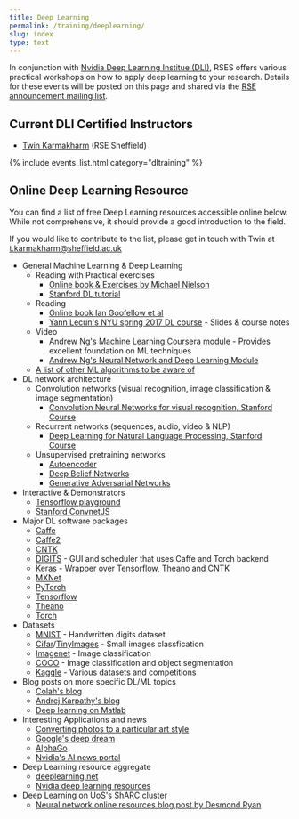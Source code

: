 ```yaml
---
title: Deep Learning
permalink: /training/deeplearning/
slug: index
type: text
---
```


In conjunction with [Nvidia Deep Learning Institue (DLI)](https://www.nvidia.com/dli), RSES offers various practical workshops on how to apply deep learning to your research. Details for these events will be posted on this page and shared via the [RSE announcement mailing list](/community/).

## Current DLI Certified Instructors

* [Twin Karmakharm](/contact/twin-karmakharm) (RSE Sheffield)

{% include events_list.html category="dltraining" %}

## Online Deep Learning Resource

You can find a list of free Deep Learning resources accessible online below. While not comprehensive, it should provide a good introduction to the field.

If you would like to contribute to the list, please get in touch with Twin at [t.karmakharm@sheffield.ac.uk](mailto:t.karmakharm@sheffield.ac.uk)

* General Machine Learning & Deep Learning
    * Reading with Practical exercises
        * [Online book & Exercises by Michael Nielson](http://neuralnetworksanddeeplearning.com/)
        * [Stanford DL tutorial](http://ufldl.stanford.edu/tutorial/)
    * Reading
        * [Online book Ian Goofellow et al](https://www.deeplearningbook.org/)
        * [Yann Lecun's NYU spring 2017 DL course](http://cilvr.nyu.edu/doku.php?id=courses:deeplearning2017:start) - Slides & course notes
    * Video
        * [Andrew Ng's Machine Learning Coursera module](https://www.coursera.org/learn/machine-learning) - Provides excellent foundation on ML techniques
        * [Andrew Ng's Neural Network and Deep Learning Module](https://www.coursera.org/learn/neural-networks-deep-learning)
    * [A list of other ML algorithms to be aware of](https://www.dezyre.com/article/top-10-machine-learning-algorithms/202)
* DL network architecture
    * Convolution networks (visual recognition, image classification & image segmentation)
        * [Convolution Neural Networks for visual recognition, Stanford Course](http://cs231n.stanford.edu/)
    * Recurrent networks (sequences, audio, video & NLP)
        * [Deep Learning for Natural Language Processing, Stanford Course](http://cs224d.stanford.edu/)
    * Unsupervised pretraining networks
        * [Autoencoder](http://ufldl.stanford.edu/tutorial/unsupervised/Autoencoders/)
        * [Deep Belief Networks](http://deeplearning.net/tutorial/DBN.html)
        * [Generative Adversarial Networks](https://arxiv.org/abs/1406.2661)
* Interactive & Demonstrators
    * [Tensorflow playground](https://playground.tensorflow.org/)
    * [Stanford ConvnetJS](https://cs.stanford.edu/people/karpathy/convnetjs/)
* Major DL software packages
    * [Caffe](https://caffe.berkeleyvision.org/)
    * [Caffe2](https://caffe2.ai/)
    * [CNTK](https://www.microsoft.com/en-us/cognitive-toolkit/)
    * [DIGITS](https://developer.nvidia.com/digits) - GUI and scheduler that uses Caffe and Torch backend
    * [Keras](https://keras.io/) - Wrapper over Tensorflow, Theano and CNTK
    * [MXNet](https://mxnet.apache.org/)
    * [PyTorch](https://pytorch.org/)
    * [Tensorflow](https://www.tensorflow.org/)
    * [Theano](http://deeplearning.net/software/theano)
    * [Torch](http://torch.ch/)
* Datasets
    * [MNIST](http://yann.lecun.com/exdb/mnist/) - Handwritten digits dataset
    * [Cifar](https://www.cs.toronto.edu/~kriz/cifar.html)/[TinyImages](http://groups.csail.mit.edu/vision/TinyImages/) - Small images classfication
    * [Imagenet](http://www.image-net.org/) - Image classification
    * [COCO](http://cocodataset.org) - Image classification and object segmentation
    * [Kaggle](https://www.kaggle.com/) - Various datasets and competitions
* Blog posts on more specific DL/ML topics
    * [Colah's blog](http://colah.github.io/)
    * [Andrej Karpathy's blog](http://karpathy.github.io/)
    * [Deep learning on Matlab](https://sites.google.com/a/sheffield.ac.uk/rcg/my-blog/research-computing-notes/deeplearningusingmatlab2018bgpurequired)
* Interesting Applications and news
    * [Converting photos to a particular art style](https://arxiv.org/abs/1508.06576)
    * [Google's deep dream](https://research.googleblog.com/2015/06/inceptionism-going-deeper-into-neural.html)
    * [AlphaGo](https://storage.googleapis.com/deepmind-media/alphago/AlphaGoNaturePaper.pdf)
    * [Nvidia's AI news portal](https://news.developer.nvidia.com/category/artificial-intelligence/)
* Deep Learning resource aggregate
    * [deeplearning.net](http://deeplearning.net/)
    * [Nvidia deep learning resources](https://developer.nvidia.com/deep-learning)
* Deep Learning on UoS's ShARC cluster
    * [Neural network online resources blog post by Desmond Ryan](https://sites.google.com/a/sheffield.ac.uk/rcg/my-blog/research-computing-notes/neuralnetworks-onlineresource)
